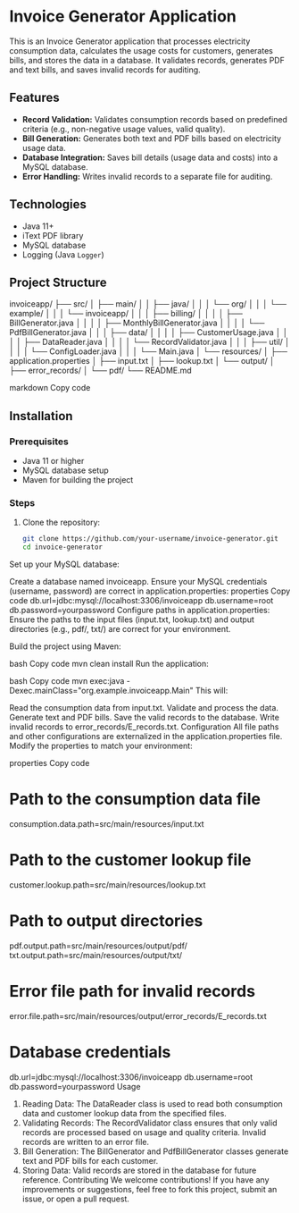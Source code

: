 # Invoice Generator Application

This is an Invoice Generator application that processes electricity consumption data, calculates the usage costs for customers, generates bills, and stores the data in a database. It validates records, generates PDF and text bills, and saves invalid records for auditing.

## Features
- **Record Validation:** Validates consumption records based on predefined criteria (e.g., non-negative usage values, valid quality).
- **Bill Generation:** Generates both text and PDF bills based on electricity usage data.
- **Database Integration:** Saves bill details (usage data and costs) into a MySQL database.
- **Error Handling:** Writes invalid records to a separate file for auditing.

## Technologies
- Java 11+
- iText PDF library
- MySQL database
- Logging (Java `Logger`)

## Project Structure
invoiceapp/
├── src/
│   ├── main/
│   │   ├── java/
│   │   │   └── org/
│   │   │       └── example/
│   │   │           └── invoiceapp/
│   │   │               ├── billing/
│   │   │               │   ├── BillGenerator.java
│   │   │               │   ├── MonthlyBillGenerator.java
│   │   │               │   └── PdfBillGenerator.java
│   │   │               ├── data/
│   │   │               │   ├── CustomerUsage.java
│   │   │               │   ├── DataReader.java
│   │   │               │   └── RecordValidator.java
│   │   │               ├── util/
│   │   │               │   └── ConfigLoader.java
│   │   │               └── Main.java
│   └── resources/
│       ├── application.properties
│       ├── input.txt
│       ├── lookup.txt
│       └── output/
│           ├── error_records/
│           └── pdf/
└── README.md

markdown
Copy code

## Installation

### Prerequisites
- Java 11 or higher
- MySQL database setup
- Maven for building the project

### Steps

1. Clone the repository:
   ```bash
   git clone https://github.com/your-username/invoice-generator.git
   cd invoice-generator
Set up your MySQL database:

Create a database named invoiceapp.
Ensure your MySQL credentials (username, password) are correct in application.properties:
properties
Copy code
db.url=jdbc:mysql://localhost:3306/invoiceapp
db.username=root
db.password=yourpassword
Configure paths in application.properties: Ensure the paths to the input files (input.txt, lookup.txt) and output directories (e.g., pdf/, txt/) are correct for your environment.

Build the project using Maven:

bash
Copy code
mvn clean install
Run the application:

bash
Copy code
mvn exec:java -Dexec.mainClass="org.example.invoiceapp.Main"
This will:

Read the consumption data from input.txt.
Validate and process the data.
Generate text and PDF bills.
Save the valid records to the database.
Write invalid records to error_records/E_records.txt.
Configuration
All file paths and other configurations are externalized in the application.properties file. Modify the properties to match your environment:

properties
Copy code
# Path to the consumption data file
consumption.data.path=src/main/resources/input.txt

# Path to the customer lookup file
customer.lookup.path=src/main/resources/lookup.txt

# Path to output directories
pdf.output.path=src/main/resources/output/pdf/
txt.output.path=src/main/resources/output/txt/

# Error file path for invalid records
error.file.path=src/main/resources/output/error_records/E_records.txt

# Database credentials
db.url=jdbc:mysql://localhost:3306/invoiceapp
db.username=root
db.password=yourpassword
Usage
1. Reading Data:
The DataReader class is used to read both consumption data and customer lookup data from the specified files.
2. Validating Records:
The RecordValidator class ensures that only valid records are processed based on usage and quality criteria. Invalid records are written to an error file.
3. Bill Generation:
The BillGenerator and PdfBillGenerator classes generate text and PDF bills for each customer.
4. Storing Data:
Valid records are stored in the database for future reference.
Contributing
We welcome contributions! If you have any improvements or suggestions, feel free to fork this project, submit an issue, or open a pull request.
